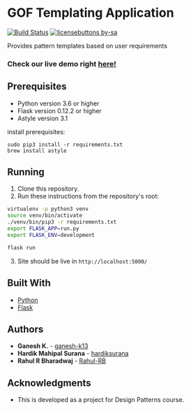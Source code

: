 # GOF Templating Application

[![Build Status](https://travis-ci.org/ganesh-k13/GOF-Templates.svg?branch=master)](https://travis-ci.org/ganesh-k13/GOF-Templates) [![licensebuttons by-sa](https://licensebuttons.net/l/by-sa/3.0/88x31.png)](https://creativecommons.org/licenses/by-sa/4.0)

Provides pattern templates based on user requirements 

### Check our live demo right [here!](https://spryion.pythonanywhere.com/)

## Prerequisites

* Python version 3.6 or higher
* Flask version 0.12.2 or higher
* Astyle version 3.1

install prerequisites:
```
sudo pip3 install -r requirements.txt
brew install astyle
```

## Running

1. Clone this repository.
2. Run these instructions from the repository's root:
```bash
virtualenv -p python3 venv
source venv/bin/activate
./venv/bin/pip3 -r requirements.txt
export FLASK_APP=run.py
export FLASK_ENV=development

flask run
```
3. Site should be live in `http://localhost:5000/`

## Built With

* [Python](https://docs.python.org/3/)
* [Flask](http://flask.pocoo.org/)

## Authors

* **Ganesh K.** - [ganesh-k13](https://github.com/ganesh-k13)
* **Hardik Mahipal Surana** - [hardiksurana](https://github.com/hardiksurana)
* **Rahul R Bharadwaj** - [Rahul-RB](https://github.com/Rahul-RB)


## Acknowledgments

* This is developed as a project for Design Patterns course.
